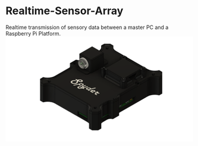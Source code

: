 # Realtime-Sensor-Array
 Realtime transmission of sensory data between a master PC and a Raspberry Pi Platform.
![Preview](preview.png)
